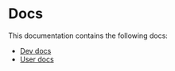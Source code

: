 # Docs

This documentation contains the following docs:

- [Dev docs](./dev/README.md)
- [User docs](./user/README.md)

